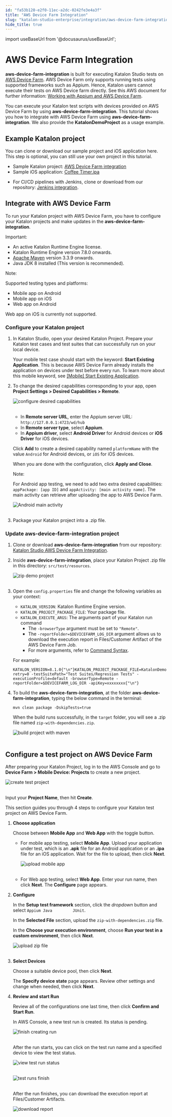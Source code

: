 ```yaml
---
id: "fa53b120-e2f0-11ec-a2dc-0242fe3e4a3f"
title: "AWS Device Farm Integration"
slug: "katalon-studio-enterprise/integration/aws-device-farm-integration"
hide_title: true
---
```

import useBaseUrl from '@docusaurus/useBaseUrl';


# <a id="id" class="anchor_top_offset"/><a id="ariaid-title1" class="anchor_top_offset"/>AWS Device Farm Integration

<p xmlns="http://www.w3.org/1999/xhtml" className="p"><strong className="ph b">aws-device-farm-integration</strong> is built for   executing Katalon Studio tests on <a className="xref j-external-link" href="https://aws.amazon.com/device-farm/" target="_blank">AWS Device Farm</a>. AWS   Device Farm only supports running tests using supported frameworks   such as Appium. Hence, Katalon users cannot execute their tests on   AWS Device farm directly. See this AWS document for further   information: <a className="xref j-external-link" href="https://docs.aws.amazon.com/devicefarm/latest/developerguide/test-types-appium.html" target="_blank">Working     with Appium and AWS Device Farm</a>.</p> 
<p xmlns="http://www.w3.org/1999/xhtml" className="p">You can execute your Katalon test scripts with devices provided   on AWS Device Farm by using   <strong className="ph b">aws-device-farm-integration</strong>. This tutorial shows   you how to integrate with AWS Device Farm using   <strong className="ph b">aws-device-farm-integration</strong>. We also provide the   <strong className="ph b">KatalonDemoProject</strong> as a usage example.</p> 

## <a id="id_1" class="anchor_top_offset"/>Example Katalon project

<p xmlns="http://www.w3.org/1999/xhtml" className="p">You can clone or download our sample project and iOS application   here. This step is optional, you can still use your own project in   this tutorial.</p> 
<ul xmlns="http://www.w3.org/1999/xhtml" className="ul"><li className="li">Sample Katalon project: <a className="xref j-external-link" href="https://github.com/katalon-studio-samples/aws-device-farm-integration/tree/main/aut/KatalonDemoProject" target="_blank">AWS Device Farm integration</a></li><li className="li">Sample iOS application: <a className="xref j-external-link" href="https://github.com/katalon-studio-samples/aws-device-farm-integration/blob/main/aut/Coffee%20Timer.ipa" target="_blank">Coffee       Timer.ipa</a>   </li><li className="li"><p className="p">For CI/CD pipelines with Jenkins, clone or download from our       repository: <a className="xref j-external-link" href="https://github.com/katalon-studio-samples/ci-samples" target="_blank">Jenkins         integration</a>.</p></li></ul> 

## <a id="id_2" class="anchor_top_offset"/>Integrate with AWS Device Farm

<p xmlns="http://www.w3.org/1999/xhtml" className="p">To run your Katalon project with AWS Device Farm, you have to   configure your Katalon projects and make updates in the   <strong className="ph b">aws-device-farm-integration</strong>.</p> 
<div xmlns="http://www.w3.org/1999/xhtml" className="note important note_important"><span className="note__title">Important:</span> 
  <ul className="ul"><li className="li">An active Katalon Runtime Engine license.</li><li className="li">Katalon Runtime Engine version 7.8.0 onwards.</li><li className="li">
      <a className="xref j-external-link" href="https://maven.apache.org/download.cgi" target="_blank">Apache
        Maven</a> version 3.3.9 onwards.</li><li className="li">Java JDK 8 installed (This version is recommended).</li></ul>
</div>
<div xmlns="http://www.w3.org/1999/xhtml" className="note note note_note"><span className="note__title">Note:</span> <p className="p">Supported testing types and platforms:</p><ul className="ul"><li className="li">Mobile app on Android</li><li className="li">Mobile app on iOS</li><li className="li">Web app on Android</li></ul>
  <p className="p">Web app on iOS is currently not supported.</p>
</div>

### <a id="id_3" class="anchor_top_offset"/>Configure your Katalon project

<ol xmlns="http://www.w3.org/1999/xhtml" className="ol"><li className="li">     <p className="p">In Katalon Studio, open your desired Katalon Project. Prepare       your Katalon test cases and test suites that can successfully run       on your local device.</p>     <p className="p">Your mobile test case should start with the keyword:       <strong className="ph b">Start Existing Application</strong>. This is because AWS       Device Farm already installs the application on devices under test       before every run. To learn more about this mobile keyword, see <a className="xref" href="/docs/legacy/katalon-studio-enterprise/keywords/mobile-keywords/mobile-start-existing-application">[Mobile]         Start Existing Application</a>.</p>   </li><li className="li">     <p className="p">To change the desired capabilities corresponding to your app,       open <strong className="ph b">Project Settings &gt; Desired Capabilities &gt;         Remote</strong>.</p>     <p className="p">       <img className="image" src={useBaseUrl("https://github.com/katalon-studio/docs-images/raw/master/katalon-studio/docs/aws-device-farm-integration/KS-AWS-Enable-AWS.png")} width={700} alt="configure desired capabilities" /><br /><br />     </p>     <ul className="ul"><li className="li">In <strong className="ph b">Remote server URL</strong>, enter the Appium server         URL: <code className="ph codeph">http://127.0.0.1:4723/wd/hub         </code></li><li className="li">In <strong className="ph b">Remote server type</strong>, select         <strong className="ph b">Appium</strong>.</li><li className="li">In <strong className="ph b">Appium driver</strong>, select <strong className="ph b">Android           Driver</strong> for Android devices or <strong className="ph b">iOS Driver</strong>         for iOS devices.</li></ul>     <p className="p">Click <strong className="ph b">Add</strong> to create a desired capability named       <code className="ph codeph">platformName</code> with the value <code className="ph codeph">Android</code> for       Android devices, or <code className="ph codeph">iOS</code> for iOS devices.</p>     <p className="p">When you are done with the configuration, click <strong className="ph b">Apply         and Close</strong>.</p>     <div className="note note note_note"><span className="note__title">Note:</span>        <p className="p">For Android app testing, we need to add two extra desired         capabilities: <code className="ph codeph">appPackage: [app ID]</code> and         <code className="ph codeph">appActivity: [main activity name]</code>. The main activity         can retrieve after uploading the app to AWS Device Farm.</p>       <p className="p">         <img className="image" src={useBaseUrl("https://github.com/katalon-studio/docs-images/raw/master/katalon-studio/docs/aws-device-farm-integration/android-main-activity.png")} width={300} alt="Android main activity" /><br /><br />       </p>     </div>   </li><li className="li">     <p className="p">Package your Katalon project into a .zip file.</p>   </li></ol> 

### <a id="id_4" class="anchor_top_offset"/>Update aws-device-farm-integration project

<ol xmlns="http://www.w3.org/1999/xhtml" className="ol"><li className="li">Clone or download <strong className="ph b">aws-device-farm-integration</strong>     from our repository: <a className="xref j-external-link" href="https://github.com/katalon-studio-samples/aws-device-farm-integration" target="_blank">Katalon       Studio AWS Device Farm Integration</a>.</li><li className="li">     <p className="p">Inside <strong className="ph b">aws-device-farm-integration</strong>, place your       Katalon Project .zip file in this directory:       <code className="ph codeph">src/test/resources</code>.</p>     <p className="p">       <img className="image" src={useBaseUrl("https://github.com/katalon-studio/docs-images/raw/master/katalon-studio/docs/aws-device-farm-integration/zip-demo-project.png")} width={400} alt="zip demo project" /><br /><br />     </p>   </li><li className="li">     <p className="p">Open the <code className="ph codeph">config.properties</code> file and change the       following variables as your context:</p>     <ul className="ul"><li className="li">         <code className="ph codeph">KATALON_VERSION</code>: Katalon Runtime Engine         version.</li><li className="li">         <code className="ph codeph">KATALON_PROJECT_PACKAGE_FILE</code>: Your package         file.</li><li className="li">         <code className="ph codeph">KATALON_EXECUTE_ARGS</code>: The arguments part of your         Katalon run command          <ul className="ul"><li className="li">The <code className="ph codeph">-browserType</code> argument must be set to             <code className="ph codeph">"Remote"</code>.</li><li className="li">The <code className="ph codeph">-reportFolder=$DEVICEFARM_LOG_DIR</code> argument             allows us to download the execution report in Files/Customer             Artifact of the AWS Device Farm Job.</li><li className="li">For more arguments, refer to <a className="xref" href="/docs/legacy/katalon-runtime-engine/command-syntax-command-lineconsole-mode-execution#concept-1437">Command               Syntax</a>.</li></ul>       </li></ul>     <p className="p">For example:</p>     <pre className="pre codeblock"><code>KATALON_VERSION=8.1.0{"\n"}KATALON_PROJECT_PACKAGE_FILE=KatalonDemoProject.zip{"\n"}KATALON_EXECUTE_ARGS=-retry=0 -testSuitePath="Test Suites/Regression Tests" -executionProfile=default -browserType=Remote -reportFolder=$DEVICEFARM_LOG_DIR -apiKey=xxxxxxxx{"\n"}</code></pre>   </li><li className="li">     <p className="p">To build the <strong className="ph b">aws-device-farm-integration</strong>, at       the folder <strong className="ph b">aws-device-farm-integration</strong>, typing the       below command in the terminal:</p>     <p className="p">       <code className="ph codeph">mvn clean package -DskipTests=true</code>     </p>     <p className="p">When the build runs successfully, in the <code className="ph codeph">target</code>       folder, you will see a .zip file named       <code className="ph codeph">zip-with-dependencies.zip</code>.</p>     <p className="p">       <img className="image" src={useBaseUrl("https://github.com/katalon-studio/docs-images/raw/master/katalon-studio/docs/aws-device-farm-integration/2-build-project-with-maven.png")} width={500} alt="build project with maven" /><br /><br />     </p>   </li></ol> 

## <a id="id_5" class="anchor_top_offset"/>Configure a test project on AWS Device Farm

<p xmlns="http://www.w3.org/1999/xhtml" className="p">After preparing your Katalon Project, log in to the AWS Console   and go to <strong className="ph b">Device Farm &gt; Mobile Device: Projects</strong>   to create a new project.</p> 
<p xmlns="http://www.w3.org/1999/xhtml" className="p">   <img className="image" src={useBaseUrl("https://github.com/katalon-studio/docs-images/raw/master/katalon-studio/docs/aws-device-farm-integration/3-create-test-project.png")} width={700} alt="create test project" /><br /><br /> </p> 
<p xmlns="http://www.w3.org/1999/xhtml" className="p">Input your <strong className="ph b">Project Name</strong>, then hit   <strong className="ph b">Create</strong>.</p> 
<p xmlns="http://www.w3.org/1999/xhtml" className="p">This section guides you through 4 steps to configure your   Katalon test project on AWS Device Farm.</p> 
<ol xmlns="http://www.w3.org/1999/xhtml" className="ol"><li className="li">     <p className="p"><strong className="ph b">Choose application</strong>     </p>     <p className="p">Choose between <strong className="ph b">Mobile App</strong> and <strong className="ph b">Web         App</strong> with the toggle button.</p>     <ul className="ul"><li className="li">         <p className="p">For mobile app testing, select <strong className="ph b">Mobile App</strong>.           Upload your application under test, which is an           <strong className="ph b">.apk</strong> file for an Android application or an           <strong className="ph b">.ipa</strong> file for an iOS application. Wait for the           file to upload, then click <strong className="ph b">Next</strong>.</p>         <p className="p">           <img className="image" src={useBaseUrl("https://github.com/katalon-studio/docs-images/raw/master/katalon-studio/docs/aws-device-farm-integration/3-upload-mobile-app.png")} width={600} alt="upload mobile app" /><br /><br />         </p>       </li><li className="li">         <p className="p">For Web app testing, select <strong className="ph b">Web App</strong>. Enter your           run name, then click <strong className="ph b">Next</strong>. The           <strong className="ph b">Configure</strong> page appears.</p>       </li></ul>   </li><li className="li">     <p className="p"><strong className="ph b">Configure</strong>     </p>     <p className="p">In the <strong className="ph b">Setup test framework</strong> section, click the       <em className="ph i">dropdown</em> button and select <code className="ph codeph">Appium Java         JUnit</code>.</p>     <p className="p">In the <strong className="ph b">Selected File</strong> section, upload the       <code className="ph codeph">zip-with-dependencies.zip</code> file.</p>     <p className="p">In the <strong className="ph b">Choose your execution environment</strong>,       choose <strong className="ph b">Run your test in a custom environment</strong>, then       click <strong className="ph b">Next</strong>.</p>     <p className="p">       <img className="image" src={useBaseUrl("https://github.com/katalon-studio/docs-images/raw/master/katalon-studio/docs/aws-device-farm-integration/3-upload-zip-file.png")} width={700} alt="upload zip file" /><br /><br />     </p>   </li><li className="li">     <p className="p"><strong className="ph b">Select Devices</strong>     </p>     <p className="p">Choose a suitable device pool, then click       <strong className="ph b">Next</strong>.</p>     <p className="p">The <strong className="ph b">Specify device state</strong> page appears. Review       other settings and change when needed, then click       <strong className="ph b">Next</strong>.</p>   </li><li className="li">     <p className="p"><strong className="ph b">Review and start Run</strong>     </p>     <p className="p">Review all of the configurations one last time, then click       <strong className="ph b">Confirm and Start Run</strong>.</p>     <p className="p">In AWS Console, a new test run is created. Its status is       pending.</p>     <p className="p">       <img className="image" src={useBaseUrl("https://github.com/katalon-studio/docs-images/raw/master/katalon-studio/docs/aws-device-farm-integration/3-finish-creating-run.png")} width={700} alt="finish creating run" /><br /><br />     </p>     <p className="p">After the run starts, you can click on the test run name and a       specified device to view the test status.</p>     <p className="p">       <img className="image" src={useBaseUrl("https://github.com/katalon-studio/docs-images/raw/master/katalon-studio/docs/aws-device-farm-integration/3-view-test-run-status.png")} width={700} alt="view test run status" /><br /><br />     </p>     <p className="p">       <img className="image" src={useBaseUrl("https://github.com/katalon-studio/docs-images/raw/master/katalon-studio/docs/aws-device-farm-integration/3-test-runs-finish.png")} width={700} alt="test runs finish" /><br /><br />     </p>     <p className="p">After the run finishes, you can download the execution report at       Files/Customer Artifacts.</p>     <p className="p">       <img className="image" src={useBaseUrl("https://github.com/katalon-studio/docs-images/raw/master/katalon-studio/docs/aws-device-farm-integration/3-download-report.png")} width={700} alt="download report" /><br /><br />     </p>   </li></ol> 
